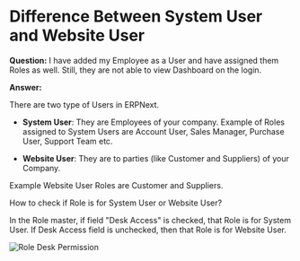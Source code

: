 <!-- add-breadcrumbs -->
# Difference Between System User and Website User

**Question:** I have added my Employee as a User and have assigned them Roles as well. Still, they are not able to view Dashboard on the login.

**Answer:**

There are two type of Users in ERPNext.

* **System User**: They are Employees of your company. Example of Roles assigned to System Users are Account User, Sales Manager, Purchase User, Support Team etc.

* **Website User**: They are to parties (like Customer and Suppliers) of your Company. 

Example Website User Roles are Customer and Suppliers.

How to check if Role is for System User or Website User?

In the Role master, if field "Desk Access" is checked, that Role is for System User. If Desk Access field is unchecked, then that Role is for Website User.

<img alt="Role Desk Permission" class="screenshot" src="/docs/assets/img/articles/role-deskperm.png">